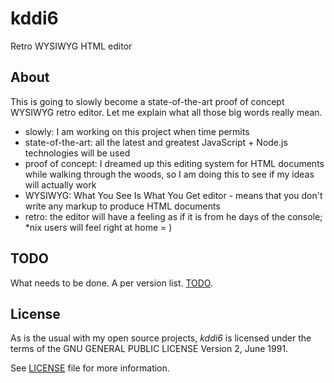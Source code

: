 kddi6
=====

Retro WYSIWYG HTML editor


About
-----

This is going to slowly become a state-of-the-art proof of concept WYSIWYG retro editor. Let me explain what all those
big words really mean.

- slowly: I am working on this project when time permits
- state-of-the-art: all the latest and greatest JavaScript + Node.js technologies will be used
- proof of concept: I dreamed up this editing system for HTML documents while walking through the woods, so I am doing
this to see if my ideas will actually work
- WYSIWYG: What You See Is What You Get editor - means that you don't write any markup to produce HTML documents
- retro: the editor will have a feeling as if it is from he days of the console; *nix users will feel right at home = )


TODO
----

What needs to be done. A per version list. [TODO](todo.md).


License
-------

As is the usual with my open source projects, *kddi6* is licensed under the terms of the GNU GENERAL PUBLIC LICENSE
Version 2, June 1991.

See [LICENSE](LICENSE) file for more information.
